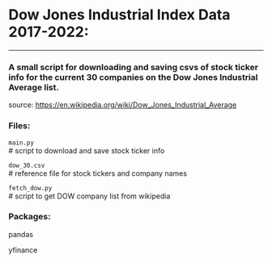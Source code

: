 # Dow Jones Industrial Index Data 2017-2022:
--------------


### A small script for downloading and saving csvs of stock ticker info for the current 30 companies on the Dow Jones Industrial Average list.

source:
https://en.wikipedia.org/wiki/Dow_Jones_Industrial_Average


### Files:
`
main.py
`     
\# script to download and save stock ticker info

`
dow_30.csv
`     
\# reference file for stock tickers and company names

`
fetch_dow.py
`     
\# script to get DOW company list from wikipedia


### Packages:

pandas

yfinance


